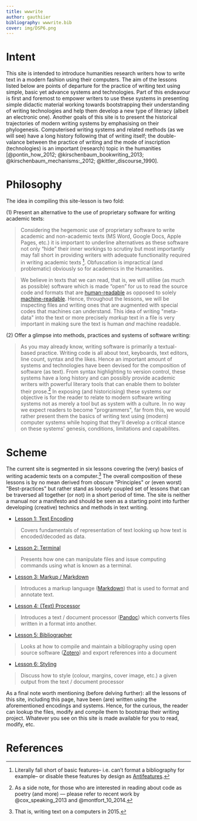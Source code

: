 ```yaml
---
title: wwwrite
author: gauthiier
bibliography: wwwrite.bib
cover: img/DSP6.png
---
```


# Intent


This site is intended to introduce humanities research writers how to write text in a modern fashion using their computers. The aim of the lessons listed below  are points of departure for the practice of writing text using simple, basic yet advance systems and technologies. Part of this endeavour is first and foremost to empower writers to use these systems in presenting simple didactic material working towards bootstrapping their understanding of writing technologies and help them develop a new type of literacy (albeit an electronic one). Another goals of this site is to present the historical trajectories of modern writing systems by emphasising on their phylogenesis. Computerised writing systems and related methods (as we will see) have a long history following that of writing itself; the double-valance between the practice of writing and the mode of inscription (technologies) is an important (research) topic in the humanities [@pontin_how_2012; @kirschenbaum_bookwriting_2013; @kirschenbaum_mechanisms:_2012; @kittler_discourse_1990].

# Philosophy 

The idea in compiling this site-lesson is two fold: 

(1) Present an alternative to the use of proprietary software for writing academic texts:

>Considering the hegemonic use of proprietary software to write academic and non-academic texts (MS Word, Google Docs, Apple Pages, etc.) it is important to underline alternatives as these software not only “hide” their inner workings to scrutiny but most importantly may fall short in providing writers with adequate functionality required in writing academic texts [^1]. Obfuscation is impractical (and problematic) obviously so for academics in the Humanities. 


>We believe in texts that we can read, that is, we will utilise (as much as possible) software which is made “open” for us to read the source code and formats that are [human-readable](https://en.wikipedia.org/wiki/Human-readable_medium) as opposed to solely [machine-readable](https://en.wikipedia.org/wiki/Machine-readable_data). Hence, throughout the lessons, we will be inspecting files and writing ones that are augmented with special codes that machines can understand. This idea of writing "meta-data" into the text or more precisely _markup_ text in a file is very important in making sure the text is human _and_ machine readable. 

(2) Offer a glimpse into methods, practices and systems of software writing:

>As you may already know, writing software is primarily a textual-based practice. Writing code is all about text, keyboards, text editors, line count, syntax and the likes. Hence an important amount of systems and technologies have been devised for the composition of software (as text). From syntax highlighting to version control, these systems have a long history and can possibly provide academic writers with powerful literary tools that can enable them to bolster their prose.[^2] In exposing (and historicising) these systems our objective is for the reader to relate to modern software writing systems not as merely a tool but as system with a culture. In no way we expect readers to become "programmers", far from this, we would rather present them the basics of writing text using (modern) computer systems while hoping that they'll develop a critical stance on these systems' genesis, conditions, limitations and capabilites.  

# Scheme


The current site is segmented in six lessons covering the (very) basics of writing academic texts on a computer.[^3] The overall composition of these lessons is by no mean derived from obscure "Principles" or (even worst) "Best-practices" but rather stand as loosely coupled set of lessons that can be traversed all together (or not) in a short period of time. The site is neither a manual nor a manifesto and should be seen as a starting point into further developing (creative) technics and methods in text writing. 

* [Lesson 1: Text Encoding](/)

>Covers fundamentals of representation of text looking up how text is encoded/decoded as data.

* [Lesson 2: Terminal](/)

>Presents how one can manipulate files and issue computing commands using what is known as a terminal.

* [Lesson 3: Markup / Markdown](/)

>Introduces a markup language ([Markdown](http://daringfireball.net/projects/markdown/)) that is used to format and annotate text.

* [Lesson 4: (Text) Processor](/)

>Introduces a text / document processor ([Pandoc](http://johnmacfarlane.net/pandoc/)) which converts files written in a format into another.

* [Lesson 5: Bibliographer](/)

>Looks at how to compile and maintain a bibliography using open source software ([Zotero](https://www.zotero.org)) and export references into a document

* [Lesson 6: Styling](/)

>Discuss how to style (colour, margins, cover image, etc.) a given output from the text / document processor

As a final note worth mentioning (before delving further): all the lessons of this site, including this page, have been (are) written using the aforementioned encodings and systems. Hence, for the curious, the reader can lookup the files, modify and compile them to bootstrap their writing project. Whatever you see on this site is made available for you to read, modify, etc.

# References

[^1]: Literally fall short of basic features– i.e. can’t format a bibliography for example– or disable these features by design as [Antifeatures](https://www.fsf.org/bulletin/2007/fall/antifeatures/).

[^2]: As a side note, for those who are interested in reading about code as poetry (and more) — please refer to recent work by @cox_speaking_2013 and @montfort_10_2014.

[^3]: That is, writing text on a computers in 2015.
